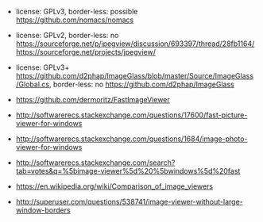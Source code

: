 - license: GPLv3, border-less: possible https://github.com/nomacs/nomacs
- license: GPLv2, border-less: no https://sourceforge.net/p/jpegview/discussion/693397/thread/28fb1164/ https://sourceforge.net/projects/jpegview/
- license: GPLv3+ https://github.com/d2phap/ImageGlass/blob/master/Source/ImageGlass/Global.cs, border-less: no https://github.com/d2phap/ImageGlass
- https://github.com/dermoritz/FastImageViewer

- http://softwarerecs.stackexchange.com/questions/17600/fast-picture-viewer-for-windows
- http://softwarerecs.stackexchange.com/questions/1684/image-photo-viewer-for-windows
- http://softwarerecs.stackexchange.com/search?tab=votes&q=%5bimage-viewer%5d%20%5bwindows%5d%20fast
- https://en.wikipedia.org/wiki/Comparison_of_image_viewers
- http://superuser.com/questions/538741/image-viewer-without-large-window-borders
